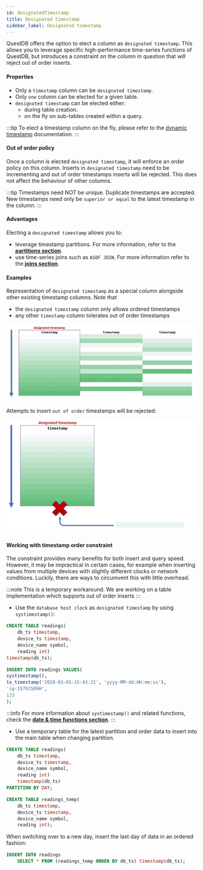 ```yaml
---
id: designatedTimestamp
title: Designated timestamp
sidebar_label: Designated timestamp
---
```


QuestDB offers the option to elect a column as `designated timestamp`. This
allows you to leverage specific high-performance time-series functions of
QuestDB, but introduces a constraint on the column in question that will reject
out of order inserts.

#### Properties

- Only a `timestamp` column can be `designated timestamp`.
- Only `one` column can be elected for a given table.
- `designated timestamp` can be elected either:
  - during table creation.
  - on the fly on sub-tables created within a query.

:::tip
To elect a timestamp column on the fly, please refer to the
[dynamic timestamp]() documentation.
:::

#### Out of order policy

Once a column is elected `designated timestamp`, it will enforce an order policy
on this column. Inserts in `designated timestamp` need to be incrementing and
out of order timestamps inserts will be rejected. This does not affect the
behaviour of other columns.

:::tip
Timestamps need NOT be unique. Duplicate timestamps are accepted. New
timestamps need only be `superior or equal` to the latest timestamp in the
column.
:::

#### Advantages

Electing a `designated timestamp` allows you to:

- leverage timestamp partitions. For more information, refer to the
  **[partitions section](partitions.md)**.
- use time-series joins such as `ASOF JOIN`. For more information refer to the
  **[joins section](joins.md)**.

#### Examples

Representation of `designated timestamp` as a special column alongside other
existing timestamp columns. Note that

- the `designated timestamp` column only allows ordered timestamps
- any other `timestamp` column tolerates out of order timestamps

![designated timestamp](/static/img/doc/concepts/designated_timestamp.jpg)

Attempts to insert `out of order` timestamps will be rejected:

![timestamp reject](/static/img/doc/concepts/timestamp_reject.jpg)

#### Working with timestamp order constraint

The constraint provides many benefits for both insert and query speed. However,
it may be impractical in certain cases, for example when inserting values from
multiple devices with slightly different clocks or network conditions. Luckily,
there are ways to circumvent this with little overhead.

:::note
This is a temporary workaround. We are working on a table implementation
which supports out of order inserts
:::

- Use the `database host clock` as `designated timestamp` by using
  `systimestamp()`:

```sql title=""
CREATE TABLE readings(
    db_ts timestamp,
    device_ts timestamp,
    device_name symbol,
    reading int)
timestamp(db_ts);
```

```sql
INSERT INTO readings VALUES(
systimestamp(),
to_timestamp('2020-03-01:15:43:21', 'yyyy-MM-dd:HH:mm:ss'),
'ig-1579JS09H',
133
);
```

:::info
For more information about `systimestamp()` and related functions, check
the **[date & time functions section](functionsDateAndTime.md)**.
:::

- Use a temporary table for the latest partition and order data to insert into
  the main table when changing partition.

```sql title="Main table"
CREATE TABLE readings(
    db_ts timestamp,
    device_ts timestamp,
    device_name symbol,
    reading int)
    timestamp(db_ts)
PARTITION BY DAY;
```

```sql title="Temporary table"
CREATE TABLE readings_temp(
    db_ts timestamp,
    device_ts timestamp,
    device_name symbol,
    reading int);
```

When switching over to a new day, insert the last day of data in an ordered
fashion:

```sql title="Insert ordered data"
INSERT INTO readings
    SELECT * FROM (readings_temp ORDER BY db_ts) timestamp(db_ts);
```
